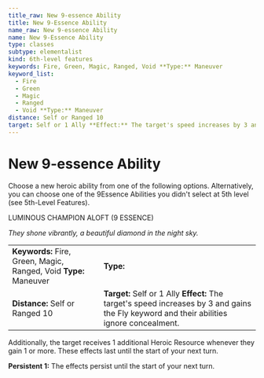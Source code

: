 ```yaml
---
title_raw: New 9-essence Ability
title: New 9-Essence Ability
name_raw: New 9-essence Ability
name: New 9-Essence Ability
type: classes
subtype: elementalist
kind: 6th-level features
keywords: Fire, Green, Magic, Ranged, Void **Type:** Maneuver
keyword_list:
  - Fire
  - Green
  - Magic
  - Ranged
  - Void **Type:** Maneuver
distance: Self or Ranged 10
target: Self or 1 Ally **Effect:** The target's speed increases by 3 and gains the Fly keyword and their abilities ignore concealment.
---
```


# New 9-essence Ability

Choose a new heroic ability from one of the following options. Alternatively, you can choose one of the 9Essence Abilities you didn't select at 5th level (see 5th-Level Features).

LUMINOUS CHAMPION ALOFT (9 ESSENCE)

*They shone vibrantly, a beautiful diamond in the night sky.*

|                                                                   |                                                                                                                                            |
| :---------------------------------------------------------------- | :----------------------------------------------------------------------------------------------------------------------------------------- |
| **Keywords:** Fire, Green, Magic, Ranged, Void **Type:** Maneuver | **Type:**                                                                                                                                  |
| **Distance:** Self or Ranged 10                                   | **Target:** Self or 1 Ally **Effect:** The target's speed increases by 3 and gains the Fly keyword and their abilities ignore concealment. |

Additionally, the target receives 1 additional Heroic Resource whenever they gain 1 or more. These effects last until the start of your next turn.

**Persistent 1:** The effects persist until the start of your next turn.

